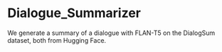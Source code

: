 # Dialogue_Summarizer

We generate a summary of a dialogue with FLAN-T5 on the DialogSum dataset, both from Hugging Face.
